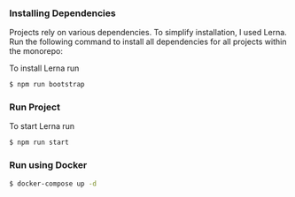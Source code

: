 
### Installing Dependencies
Projects rely on various dependencies. To simplify installation, I used Lerna. Run the following command to install all dependencies for all projects within the monorepo:

To install Lerna run 

```bash
$ npm run bootstrap
```

### Run Project
To start Lerna run 

```bash
$ npm run start
```

### Run using Docker

```bash
$ docker-compose up -d
```


